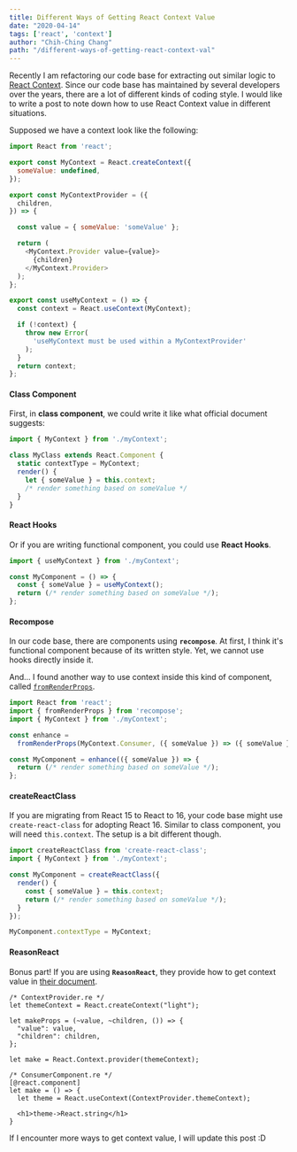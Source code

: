 ```yaml
---
title: Different Ways of Getting React Context Value
date: "2020-04-14"
tags: ['react', 'context']
author: "Chih-Ching Chang"
path: "/different-ways-of-getting-react-context-val"
---
```


Recently I am refactoring our code base for extracting out similar logic to [React Context](https://reactjs.org/docs/context.html).
Since our code base has maintained by several developers over the years, there are a lot of different kinds of coding style.
I would like to write a post to note down how to use React Context value in different situations.

Supposed we have a context look like the following:

```javascript
import React from 'react';

export const MyContext = React.createContext({
  someValue: undefined,
});

export const MyContextProvider = ({
  children,
}) => {

  const value = { someValue: 'someValue' };

  return (
    <MyContext.Provider value={value}>
      {children}
    </MyContext.Provider>
  );
};

export const useMyContext = () => {
  const context = React.useContext(MyContext);

  if (!context) {
    throw new Error(
      'useMyContext must be used within a MyContextProvider'
    );
  }
  return context;
};
```

#### Class Component

First, in **class component**, we could write it like what official document suggests:

```javascript
import { MyContext } from './myContext';

class MyClass extends React.Component {
  static contextType = MyContext;
  render() {
    let { someValue } = this.context;
    /* render something based on someValue */
  }
}
```

#### React Hooks

Or if you are writing functional component, you could use **React Hooks**.

```javascript
import { useMyContext } from './myContext';

const MyComponent = () => {
  const { someValue } = useMyContext();
  return (/* render something based on someValue */);
};
```

#### Recompose

In our code base, there are components using **`recompose`**.
At first, I think it's functional component because of its written style.
Yet, we cannot use hooks directly inside it.

And... I found another way to use context inside this kind of component, called [`fromRenderProps`](https://github.com/acdlite/recompose/blob/master/docs/API.md#fromrenderprops).

```javascript
import React from 'react';
import { fromRenderProps } from 'recompose';
import { MyContext } from './myContext';

const enhance = 
  fromRenderProps(MyContext.Consumer, ({ someValue }) => ({ someValue }));

const MyComponent = enhance(({ someValue }) => {
  return (/* render something based on someValue */);
};

```

#### createReactClass

If you are migrating from React 15 to React to 16, 
your code base might use `create-react-class` for adopting React 16.
Similar to class component, you will need `this.context`. 
The setup is a bit different though.

```javascript
import createReactClass from 'create-react-class';
import { MyContext } from './myContext';

const MyComponent = createReactClass({
  render() {
    const { someValue } = this.context;
    return (/* render something based on someValue */);
  }
});

MyComponent.contextType = MyContext;

```


#### ReasonReact

Bonus part! If you are using **`ReasonReact`**, 
they provide how to get context value in [their document](https://github.com/reasonml/reason-react/blob/master/docs/context-mixins.md).


```reason
/* ContextProvider.re */
let themeContext = React.createContext("light");

let makeProps = (~value, ~children, ()) => {
  "value": value,
  "children": children,
};

let make = React.Context.provider(themeContext);

/* ConsumerComponent.re */
[@react.component]
let make = () => {
  let theme = React.useContext(ContextProvider.themeContext);

  <h1>theme->React.string</h1>
}

```

If I encounter more ways to get context value, I will update this post :D